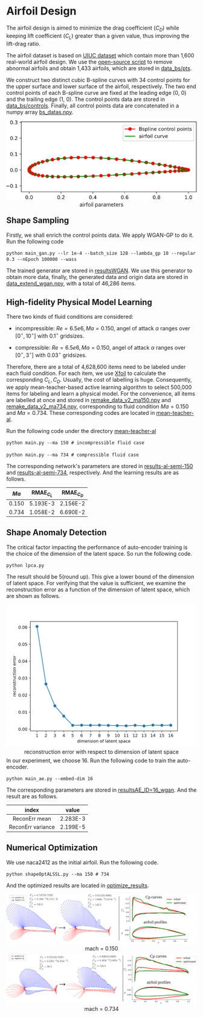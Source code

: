 <style>
.abc {
    line-height:0px;
}
</style>

# Airfoil Design

The airfoil design is aimed to minimize the drag coefficient ($C_D$) while keeping lift coefficient ($C_L$) greater
than a given value, thus improving the lift-drag ratio.

The airfoil dataset is based on [UIUC dataset](https://m-selig.ae.illinois.edu/ads/coord_database.html) 
which contain more than 1,600 real-world airfoil design.
We use the [open-source script](https://github.com/npuljc/Airfoil_preprocessing) to remove
abnormal airfoils and obtain 1,433 airfoils, which are stored in [data_bs/pts](data_bs/pts).

We construct two distinct cubic B-spline curves with 34 control points for the upper surface 
and lower surface of the airfoil, respectively. The two end control points of each B-spline curve are fixed
at the leading edge (0, 0) and the trailing edge (1, 0). The control points data are stored in
[data_bs/controls](data/controls). Finally, all control points data are concatenated in a numpy array 
[bs_datas.npy](data_bs/bs_datas.npy).

<div class="abc" align="center">
<img src="figs/airfoils_params.svg">

airfoil parameters
</div>


## Shape Sampling
Firstly, we shall enrich the control points data. We apply WGAN-GP to do it. Run the following code

```
python main_gan.py --lr 1e-4 --batch_size 128 --lambda_gp 10 --regular 0.3 --nEpoch 100000 --wass
```
The trained generator are stored in [resultsWGAN](shape-sampling/resultsWGANGAN_ngf*ndf=64*64_wass_True). 
We use this generator to obtain more data, finally, the generated data and origin data are stored in
[data_extend_wgan.npy](config/data_extend_wgan.npy), with a total of 46,286 items.


## High-fidelity Physical Model Learning

There two kinds of fluid conditions are considered: 

* incompressible: $Re=6.5e6, Ma=0.150$, angel of attack $\alpha$ ranges over $[0^\circ, 10^\circ]$ with $0.1^\circ$ 
gridsizes.

* compressible: $Re=6.5e6, Ma=0.150$, angel of attack $\alpha$ ranges over $[0^\circ, 3^\circ]$ with $0.03^\circ$ 
gridsizes.

Therefore, there are a total of 4,628,600 items need to be labeled under each fluid condition.
For each item, we use [Xfoil](https://github.com/DARcorporation/xfoil-python/tree/master)
to calculate the corresponding $C_L, C_D$. Usually, the cost of labelling is huge. 
Consequently, we apply mean-teacher-based active learning algorithm to select 500,000 items for labeling and 
learn a physical model. For the convenience, all items are labelled at once and stored in
[remake_data_v2_ma150.npy](config/remake_data_v2_ma150.npy) and
[remake_data_v2_ma734.npy](config/remake_data_v2_ma734.npy), corresponding to
fluid condition $Ma=0.150$ and $Ma=0.734$. These corresponding codes are located in [mean-teacher-al](mean-teacher-al).

Run the following code under the directory [mean-teacher-al](mean-teacher-al)
```
python main.py --ma 150 # incompressible fluid case

python main.py --ma 734 # compressible fluid case
```

The corresponding network's parameters are stored in 
[results-al-semi-150](mean-teacher-al/results-al-semi-150) and 
[results-al-semi-734](mean-teacher-al/results-al-semi-734), respectively. 
And the learning results are as follows.

| $Ma$  | $\text{RMAE}_{C_L}$ | $\text{RMAE}_{C_D}$ |
|:-----:|:-------------------:|:-------------------:|
| 0.150 |      5.193E-3       |      2.156E-2       |
| 0.734 |      1.058E-2       |      6.690E-2       |




## Shape Anomaly Detection

The critical factor impacting the performance of auto-encoder training 
is the choice of the dimension of the latent space.
So run the following code.
```
python lpca.py
```
The result should be 5(round up). This give a lower bound of the dimension of latent space. 
For verifying that the value is sufficient, we examine the reconstruction error as a function
of the dimension of latent space, which are shown as follows.

<div align="center" class="abc">
    <img src="figs/airfoil_id.svg">

reconstruction error with respect to dimension of latent space
</div>


In our experiment, we choose 16. Run the following code to train the auto-encoder.
```
python main_ae.py --embed-dim 16
```
The corresponding parameters are stored in [resultsAE_ID=16_wgan](shape-anomaly-detection/resultsAE_ID=16_wgan).
And the result are as follows.

|       index       |  value   |
|:-----------------:|:--------:|
|   ReconErr mean   | 2.283E-3 |
| ReconErr variance | 2.199E-5 |

## Numerical Optimization

We use naca2412 as the initial airfoil. Run the following code.

```
python shapeOptALSSL.py --ma 150 # 734
```

And the optimized results are located in [optimize_results](optimize_results).

<div align="center" class="abc">
<img src="figs/ma150.svg">

mach = 0.150
</div>


<div align="center" class="abc">
<img src="figs/ma734.svg">

mach = 0.734
</div>